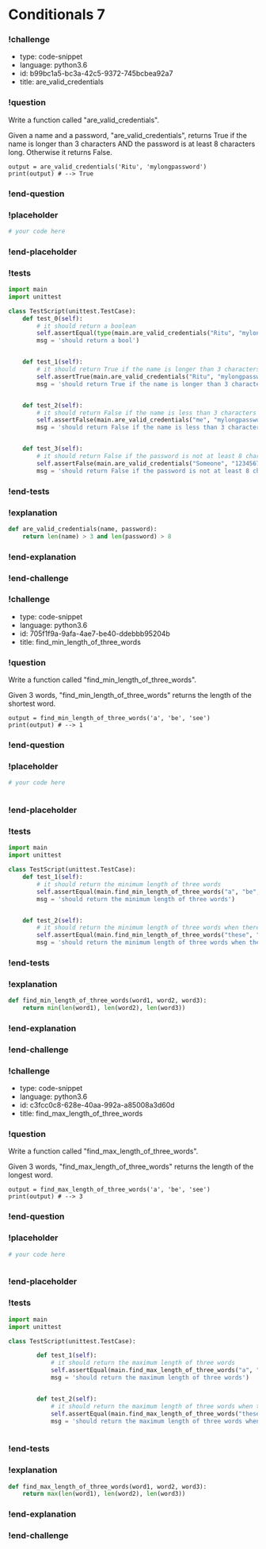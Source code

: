 # Conditionals 7

### !challenge

* type: code-snippet
* language: python3.6
* id: b99bc1a5-bc3a-42c5-9372-745bcbea92a7
* title: are_valid_credentials

### !question

Write a function called "are_valid_credentials".

Given a name and a password, "are_valid_credentials", returns True if the name is longer than 3 characters AND the password is at least 8 characters long. Otherwise it returns False.

```
output = are_valid_credentials('Ritu', 'mylongpassword')
print(output) # --> True
```

### !end-question

### !placeholder

```python
# your code here


```

### !end-placeholder

### !tests

```python
import main
import unittest

class TestScript(unittest.TestCase):
    def test_0(self):
        # it should return a boolean
        self.assertEqual(type(main.are_valid_credentials("Ritu", "mylongpassword")), bool,
        msg = 'should return a bool')


    def test_1(self):
        # it should return True if the name is longer than 3 characters and the password is at least 8 characters
        self.assertTrue(main.are_valid_credentials("Ritu", "mylongpassword"),
        msg = 'should return True if the name is longer than 3 characters and the password is at least 8 characters')


    def test_2(self):
        # it should return False if the name is less than 3 characters
        self.assertFalse(main.are_valid_credentials("me", "mylongpassword"),
        msg = 'should return False if the name is less than 3 characters')


    def test_3(self):
        # it should return False if the password is not at least 8 characters
        self.assertFalse(main.are_valid_credentials("Someone", "1234567"),
        msg = 'should return False if the password is not at least 8 characters')

```

### !end-tests

### !explanation
```python
def are_valid_credentials(name, password):
    return len(name) > 3 and len(password) > 8
```
### !end-explanation

### !end-challenge

### !challenge

* type: code-snippet
* language: python3.6
* id: 705f1f9a-9afa-4ae7-be40-ddebbb95204b
* title: find_min_length_of_three_words

### !question

Write a function called "find_min_length_of_three_words".

Given 3 words, "find_min_length_of_three_words" returns the length of the shortest word.

```
output = find_min_length_of_three_words('a', 'be', 'see')
print(output) # --> 1
```

### !end-question

### !placeholder

```python
# your code here



```

### !end-placeholder

### !tests

```python
import main
import unittest

class TestScript(unittest.TestCase):
    def test_1(self):
        # it should return the minimum length of three words
        self.assertEqual(main.find_min_length_of_three_words("a", "be", "see"), 1,
        msg = 'should return the minimum length of three words')


    def test_2(self):
        # it should return the minimum length of three words when there is a tie
        self.assertEqual(main.find_min_length_of_three_words("these", "three", "words"), 5,
        msg = 'should return the minimum length of three words when there is a tie')

```

### !end-tests

### !explanation
```python
def find_min_length_of_three_words(word1, word2, word3):
    return min(len(word1), len(word2), len(word3))


```
### !end-explanation

### !end-challenge

### !challenge

* type: code-snippet
* language: python3.6
* id: c3fcc0c8-628e-40aa-992a-a85008a3d60d
* title: find_max_length_of_three_words

### !question

Write a function called "find_max_length_of_three_words".

Given 3 words, "find_max_length_of_three_words" returns the length of the longest word.

```
output = find_max_length_of_three_words('a', 'be', 'see')
print(output) # --> 3
```

### !end-question

### !placeholder

```python
# your code here



```

### !end-placeholder

### !tests

```python
import main
import unittest

class TestScript(unittest.TestCase):

        def test_1(self):
            # it should return the maximum length of three words
            self.assertEqual(main.find_max_length_of_three_words("a", "be", "see"), 3,
            msg = 'should return the maximum length of three words')


        def test_2(self):
            # it should return the maximum length of three words when there is a tie
            self.assertEqual(main.find_max_length_of_three_words("these", "three", "words"), 5,
            msg = 'should return the maximum length of three words when there is a tie')
            
```

### !end-tests

### !explanation
```python
def find_max_length_of_three_words(word1, word2, word3):
    return max(len(word1), len(word2), len(word3))


```
### !end-explanation

### !end-challenge
